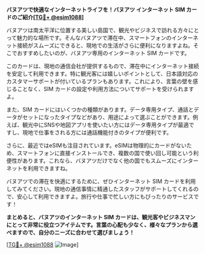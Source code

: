 **バヌアツで快適なインターネットライフを！バヌアツ インターネット SIM カードのご紹介[[TG💪+ @esim1088](https://t.me/s/esim1088)]**

バヌアツは南太平洋に位置する美しい島国で、観光やビジネスで訪れる方々にとって魅力的な場所です。そんなバヌアツで滞在中、スマートフォンのインターネット接続がスムーズにできると、現地での生活がさらに便利になりますよね。そこでおすすめしたいのが、バヌアツ専用のインターネット SIM カードです。

このカードは、現地の通信会社が提供するもので、滞在中にインターネット接続を安定して利用できます。特に観光客には嬉しいポイントとして、日本語対応のカスタマーサポートが付いているプランもあります。これにより、言葉の壁を感じることなく、SIM カードの設定や利用方法についてサポートを受けられますよ。

また、SIM カードにはいくつかの種類があります。データ専用タイプ、通話とデータがセットになったタイプなどがあり、用途によって選ぶことができます。例えば、観光中にSNSや地図アプリを使いたい方にはデータ専用タイプが最適ですし、現地で仕事をされる方には通話機能付きのタイプが便利です。

さらに、最近ではeSIMも注目されています。eSIMは物理的にカードがないため、スマートフォンに直接インストールでき、複数の国で使い回し可能という利便性があります。これなら、バヌアツだけでなく他の国でもスムーズにインターネットを利用できますね。

バヌアツでの滞在を快適にするために、ぜひインターネット SIM カードを利用してみてください。現地の通信事情に精通したスタッフがサポートしてくれるので、安心して利用できますよ。旅行や仕事で忙しい方にもぴったりのサービスです！

**まとめると、バヌアツのインターネット SIM カードは、観光客やビジネスマンにとって非常に役立つアイテムです。言葉の心配も少なく、様々なプランから選べますので、自分のニーズに合わせて選びましょう！**

[[TG💪+ @esim1088](https://t.me/s/esim1088) ![Image](https://i.postimg.cc/Y0z9fWf4/image.png)]